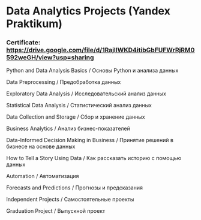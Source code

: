 # Data Analytics Projects (Yandex Praktikum)

### Certificate: https://drive.google.com/file/d/1RajIIWKD4itibGbFUFWrRjRM0592weGH/view?usp=sharing




Python and Data Analysis Basics / Основы Python и анализа данных

Data Preprocessing / Предобработка данных

Exploratory Data Analysis / Исследовательский анализ данных

Statistical Data Analysis / Статистический анализ данных

Data Collection and Storage / Сбор и хранение данных

Business Analytics / Анализ бизнес-показателей

Data-Informed Decision Making in Business / Принятие решений в бизнесе на основе данных

How to Tell a Story Using Data / Как рассказать историю с помощью данных

Automation / Автоматизация

Forecasts and Predictions / Прогнозы и предсказания

Independent Projects / Самостоятельные проекты

Graduation Project / Выпускной проект

